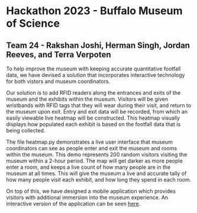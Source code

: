 # Hackathon 2023 - Buffalo Museum of Science
## Team 24 - Rakshan Joshi, Herman Singh, Jordan Reeves, and Terra Verpoten
To help improve the museum with keeping accurate quantitative footfall data, we have devised a solution that incorporates interactive technology for both vistors and museum coordinators.

Our solution is to add RFID readers along the entrances and exits of the museum and the exhibits within the museum. Visitors will be given wristbands with RFID tags that they will wear during their visit, and return to the museum upon exit. Entry and exit data will be recorded, from which an easily viewable live heatmap will be constructed. This heatmap visually displays how populated each exhibit is based on the footfall data that is being collected.

The file heatmap.py demonstrates a live user interface that museum coordinators can see as people enter and exit the museum and rooms within the museum. This demo represents 200 random visitors visiting the museum within a 2-hour period. The map will get darker as more people enter a room, and keeps a live count of how many people are in the museum at all times. This will give the museum a live and accurate tally of how many people visit each exhibit, and how long they spend in each room.

On top of this, we have designed a mobile application which provides visitors with additional immersion into the museum experience. An interactive version of the application can be seen [here](https://www.figma.com/proto/ZeYgNc5F9iuTIJSORSIikO/Hackathon?type=design&node-id=1-20&t=aF5WzdYejk8M082x-0&scaling=scale-down&page-id=0%3A1&starting-point-node-id=6%3A2).
